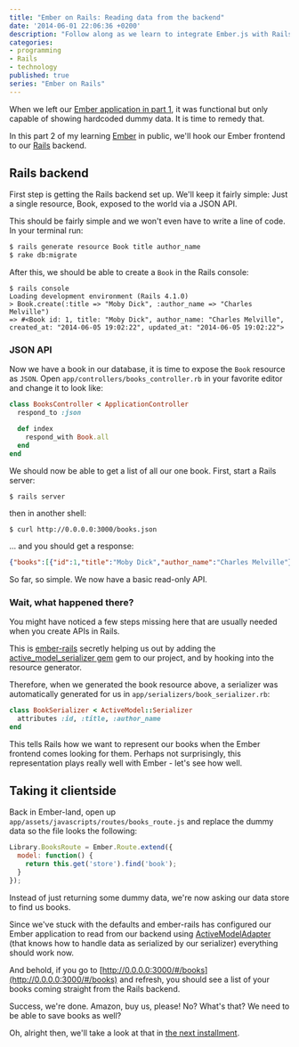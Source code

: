 ```yaml
---
title: "Ember on Rails: Reading data from the backend"
date: '2014-06-01 22:06:36 +0200'
description: "Follow along as we learn to integrate Ember.js with Rails, creating an Ember app backed by a Rails JSON API."
categories:
- programming
- Rails
- technology
published: true
series: "Ember on Rails"
---
```


When we left our [Ember application in part 1](https://mentalized.net/journal/2014/06/01/ember-on-rails-01/), it was functional but only capable of showing hardcoded dummy data. It is time to remedy that.

In this part 2 of my learning [Ember](http://emberjs.com) in public, we'll hook our Ember frontend to our [Rails](http://rubyonrails.org) backend.

<!--more-->

## Rails backend

First step is getting the Rails backend set up. We'll keep it fairly simple: Just a single resource, Book, exposed to the world via a JSON API.

This should be fairly simple and we won't even have to write a line of code. In your terminal run:

```bash
$ rails generate resource Book title author_name
$ rake db:migrate
```

After this, we should be able to create a `Book` in the Rails console:

```
$ rails console
Loading development environment (Rails 4.1.0)
> Book.create(:title => "Moby Dick", :author_name => "Charles Melville")
=> #<Book id: 1, title: "Moby Dick", author_name: "Charles Melville", created_at: "2014-06-05 19:02:22", updated_at: "2014-06-05 19:02:22">
```

### JSON API

Now we have a book in our database, it is time to expose the `Book` resource as `JSON`. Open `app/controllers/books_controller.rb` in your favorite editor and change it to look like:

```ruby
class BooksController < ApplicationController
  respond_to :json

  def index
    respond_with Book.all
  end
end
```

We should now be able to get a list of all our one book. First, start a Rails server:

    $ rails server

then in another shell:

    $ curl http://0.0.0.0:3000/books.json

... and you should get a response:

```json
{"books":[{"id":1,"title":"Moby Dick","author_name":"Charles Melville"}]}
```

So far, so simple. We now have a basic read-only API.

### Wait, what happened there?

You might have noticed a few steps missing here that are usually needed when you create APIs in Rails.

This is [ember-rails](http://rubygems.org/gems/ember-rails) secretly helping us out by adding the [active\_model\_serializer gem](https://rubygems.org/gems/active_model_serializers) gem to our project, and by hooking into the resource generator.

Therefore, when we generated the book resource above, a serializer was automatically generated for us in `app/serializers/book_serializer.rb`:

```ruby
class BookSerializer < ActiveModel::Serializer
  attributes :id, :title, :author_name
end
```

This tells Rails how we want to represent our books when the Ember frontend comes looking for them. Perhaps not surprisingly, this representation plays really well with Ember - let's see how well.

## Taking it clientside

Back in Ember-land, open up `app/assets/javascripts/routes/books_route.js` and replace the dummy data so the file looks the following:

```javascript
Library.BooksRoute = Ember.Route.extend({
  model: function() {
    return this.get('store').find('book');
  }
});
```

Instead of just returning some dummy data, we're now asking our data store to find us books.

Since we've stuck with the defaults and ember-rails has configured our Ember application to read from our backend using [ActiveModelAdapter](http://emberjs.com/api/data/classes/DS.ActiveModelAdapter.html) (that knows how to handle data as serialized by our serializer) everything should work now.

And behold, if you go to [http://0.0.0.0:3000/#/books](http://0.0.0.0:3000/#/books) and refresh, you should see a list of your books coming straight from the Rails backend.

Success, we're done. Amazon, buy us, please! No? What's that? We need to be able to save books as well?

Oh, alright then, we'll take a look at that in [the next installment](/journal/2014/06/10/ember-on-rails-03/).
